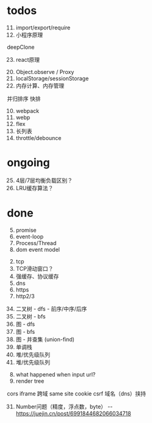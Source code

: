 # todos

<!-- 浏览器原理 -->
11. import/export/require
21. 小程序原理

<!-- js -->
deepClone

<!-- react -->
23. react原理

<!-- js底层 -->
20. Object.observe / Proxy
22. localStorage/sessionStorage
30. 内存计算、内存管理


<!-- 算法 -->

并归排序
快排

<!-- 低优 -->
10. webpack
15. webp
16. flex
17. 长列表
19. throttle/debounce

# ongoing


<!-- 网络 -->
25. 4层/7层均衡负载区别？
13. LRU缓存算法？


# done
5. promise
6. event-loop
9. Process/Thread
33. dom event model

<!-- 网络 -->
2. tcp
14. TCP滑动窗口？
18. 强缓存、协议缓存
24. dns
4. https
1. http2/3

<!-- 算法 -->
34. 二叉树 - dfs - 前序/中序/后序 
35. 二叉树 - bfs
36. 图 - dfs
37. 图 - bfs
38. 图 - 并查集 (union-find)
39. 单调栈
40. 堆/优先级队列
40. 堆/优先级队列

<!-- 浏览器原理 -->
8. what happened when input url?
12. render tree

<!-- 安全 -->
cors
iframe
跨域
same site cookie
csrf
域名（dns）挟持

<!-- js底层 -->
31. Number问题（精度，浮点数，byte） -- https://juejin.cn/post/6991844682066034718